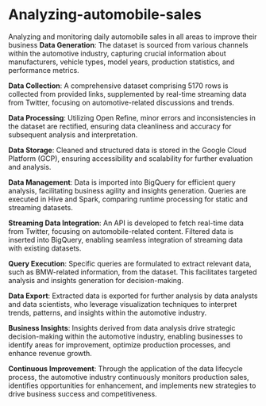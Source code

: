 # Analyzing-automobile-sales
Analyzing and monitoring daily automobile sales in all areas to improve their business
**Data Generation**: The dataset is sourced from various channels within the automotive industry, capturing crucial information about manufacturers, vehicle types, model years, production statistics, and performance metrics.

**Data Collection**: A comprehensive dataset comprising 5170 rows is collected from provided links, supplemented by real-time streaming data from Twitter, focusing on automotive-related discussions and trends.

**Data Processing**: Utilizing Open Refine, minor errors and inconsistencies in the dataset are rectified, ensuring data cleanliness and accuracy for subsequent analysis and interpretation.

**Data Storage**: Cleaned and structured data is stored in the Google Cloud Platform (GCP), ensuring accessibility and scalability for further evaluation and analysis.

**Data Management**: Data is imported into BigQuery for efficient query analysis, facilitating business agility and insights generation. Queries are executed in Hive and Spark, comparing runtime processing for static and streaming datasets.

**Streaming Data Integration**: An API is developed to fetch real-time data from Twitter, focusing on automobile-related content. Filtered data is inserted into BigQuery, enabling seamless integration of streaming data with existing datasets.

**Query Execution**: Specific queries are formulated to extract relevant data, such as BMW-related information, from the dataset. This facilitates targeted analysis and insights generation for decision-making.

**Data Export**: Extracted data is exported for further analysis by data analysts and data scientists, who leverage visualization techniques to interpret trends, patterns, and insights within the automotive industry.

**Business Insights**: Insights derived from data analysis drive strategic decision-making within the automotive industry, enabling businesses to identify areas for improvement, optimize production processes, and enhance revenue growth.

**Continuous Improvement**: Through the application of the data lifecycle process, the automotive industry continuously monitors production sales, identifies opportunities for enhancement, and implements new strategies to drive business success and competitiveness.




